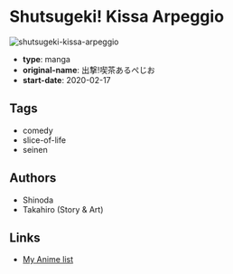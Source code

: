 # Shutsugeki! Kissa Arpeggio

![shutsugeki-kissa-arpeggio](https://cdn.myanimelist.net/images/manga/1/247086.jpg)

-   **type**: manga
-   **original-name**: 出撃!喫茶あるぺじお
-   **start-date**: 2020-02-17

## Tags

-   comedy
-   slice-of-life
-   seinen

## Authors

-   Shinoda
-   Takahiro (Story & Art)

## Links

-   [My Anime list](https://myanimelist.net/manga/137971/Shutsugeki_Kissa_Arpeggio)
